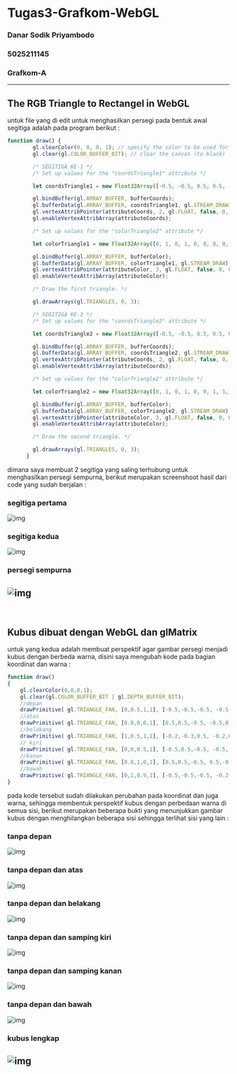 # Tugas3-Grafkom-WebGL
<h3> Danar Sodik Priyambodo 
<br>
<h3> 5025211145
<br>
<h3>Grafkom-A

---

## The RGB Triangle to Rectangel in WebGL
untuk file yang di edit untuk menghasilkan persegi pada bentuk awal segitiga adalah pada program berikut :

```js
function draw() {
        gl.clearColor(0, 0, 0, 1); // specify the color to be used for clearing
        gl.clear(gl.COLOR_BUFFER_BIT); // clear the canvas (to black)

        /* SEGITIGA KE-1 */
        /* Set up values for the "coordsTriangle1" attribute */

        let coordsTriangle1 = new Float32Array([-0.5, -0.5, 0.5, 0.5, -0.5, 0.5]);

        gl.bindBuffer(gl.ARRAY_BUFFER, bufferCoords);
        gl.bufferData(gl.ARRAY_BUFFER, coordsTriangle1, gl.STREAM_DRAW);
        gl.vertexAttribPointer(attributeCoords, 2, gl.FLOAT, false, 0, 0);
        gl.enableVertexAttribArray(attributeCoords);

        /* Set up values for the "colorTriangle2" attribute */

        let colorTriangle1 = new Float32Array([0, 1, 0, 1, 0, 0, 0, 0, 1]);

        gl.bindBuffer(gl.ARRAY_BUFFER, bufferColor);
        gl.bufferData(gl.ARRAY_BUFFER, colorTriangle1, gl.STREAM_DRAW);
        gl.vertexAttribPointer(attributeColor, 3, gl.FLOAT, false, 0, 0);
        gl.enableVertexAttribArray(attributeColor);

        /* Draw the first triangle. */

        gl.drawArrays(gl.TRIANGLES, 0, 3);

        /* SEGITIGA KE-2 */
        /* Set up values for the "coordsTriangle2" attribute */

        let coordsTriangle2 = new Float32Array([-0.5, -0.5, 0.5, 0.5, 0.5, -0.5]);

        gl.bindBuffer(gl.ARRAY_BUFFER, bufferCoords);
        gl.bufferData(gl.ARRAY_BUFFER, coordsTriangle2, gl.STREAM_DRAW);
        gl.vertexAttribPointer(attributeCoords, 2, gl.FLOAT, false, 0, 0);
        gl.enableVertexAttribArray(attributeCoords);

        /* Set up values for the "colorTriangle2" attribute */

        let colorTriangle2 = new Float32Array([0, 1, 0, 1, 0, 0, 1, 1, 1]);

        gl.bindBuffer(gl.ARRAY_BUFFER, bufferColor);
        gl.bufferData(gl.ARRAY_BUFFER, colorTriangle2, gl.STREAM_DRAW);
        gl.vertexAttribPointer(attributeColor, 3, gl.FLOAT, false, 0, 0);
        gl.enableVertexAttribArray(attributeColor);

        /* Draw the second triangle. */

        gl.drawArrays(gl.TRIANGLES, 0, 3);
      }
```

dimana saya membuat 2 segitiga yang saling terhubung untuk menghasilkan persegi sempurna, berikut merupakan screenshoot hasil dari code yang sudah berjalan :
### segitiga pertama
![img](image/1-2.png)
### segitiga kedua
![img](image/1-3.png)
### persegi sempurna
![img](image/1-1.png)
---
<br>

## Kubus dibuat dengan WebGL dan glMatrix
untuk yang kedua adalah membuat perspektif agar gambar persegi menjadi kubus dengan berbeda warna, disini saya mengubah kode pada bagian koordinat dan warna :
```js
function draw()
{ 
    gl.clearColor(0,0,0,1);
    gl.clear(gl.COLOR_BUFFER_BIT | gl.DEPTH_BUFFER_BIT);
    //depan
    drawPrimitive( gl.TRIANGLE_FAN, [0,0.5,1,1], [-0.5,-0.5,-0.5, -0.5,0.5,-0.5, 0.5,0.5,-0.5, 0.5,-0.5,-0.5]); 
    //atas
    drawPrimitive( gl.TRIANGLE_FAN, [0.8,0,0,1], [0.5,0.5,-0.5, -0.5,0.5,-0.5, -0.2,0.7,0.5, 0.8, 0.7, 0.5]);
    //belakang
    drawPrimitive( gl.TRIANGLE_FAN, [1,0.5,1,1], [-0.2,-0.3,0.5, -0.2,0.7,0.5, 0.8,0.7,0.5, 0.8,-0.3,0.5]); 
    // kiri
    drawPrimitive( gl.TRIANGLE_FAN, [0,0,0.5,1], [-0.5,0.5,-0.5, -0.5,-0.5,-0.5, -0.2,-0.3,0.5, -0.2,0.7,0.5]);
    //kanan
    drawPrimitive( gl.TRIANGLE_FAN, [0.8,1,0,1], [0.5,0.5,-0.5, 0.5,-0.5,-0.5, 0.8,-0.3,0.5, 0.8,0.7,0.5]); 
    //bawah
    drawPrimitive( gl.TRIANGLE_FAN, [0,1,0.9,1], [-0.5,-0.5,-0.5, -0.2,-0.3,0.5, 0.8,-0.3,0.5, 0.5,-0.5,-0.5]); 
}
```

pada kode tersebut sudah dilakukan perubahan pada koordinat dan juga warna, sehingga membentuk perspektif kubus dengan perbedaan warna di semua sisi, berikut merupakan beberapa bukti yang menunjukkan gambar kubus dengan menghilangkan beberapa sisi sehingga terlihat sisi yang lain : 
### tanpa depan
![img](image/2-2.png)
### tanpa depan dan atas
![img](image/2-3.png)
### tanpa depan dan belakang
![img](image/2-4.png)
### tanpa depan dan samping kiri
![img](image/2-5.png)
### tanpa depan dan samping kanan
![img](image/2-6.png)
### tanpa depan dan bawah
![img](image/2-7.png)
### kubus lengkap
![img](image/2-1.png)
---